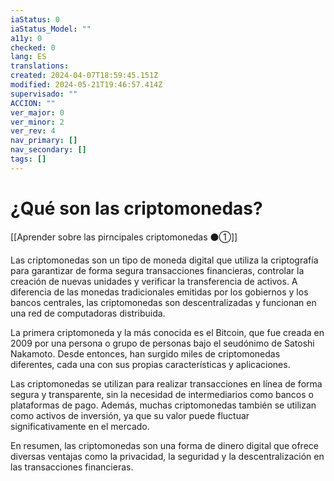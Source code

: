 ```yaml
---
iaStatus: 0
iaStatus_Model: ""
a11y: 0
checked: 0
lang: ES
translations: 
created: 2024-04-07T18:59:45.151Z
modified: 2024-05-21T19:46:57.414Z
supervisado: ""
ACCION: ""
ver_major: 0
ver_minor: 2
ver_rev: 4
nav_primary: []
nav_secondary: []
tags: []
---
```

# ¿Qué son las criptomonedas?

[[Aprender sobre las pirncipales criptomonedas ⚫①]]

Las criptomonedas son un tipo de moneda digital que utiliza la criptografía para garantizar de forma segura transacciones financieras, controlar la creación de nuevas unidades y verificar la transferencia de activos. A diferencia de las monedas tradicionales emitidas por los gobiernos y los bancos centrales, las criptomonedas son descentralizadas y funcionan en una red de computadoras distribuida.

La primera criptomoneda y la más conocida es el Bitcoin, que fue creada en 2009 por una persona o grupo de personas bajo el seudónimo de Satoshi Nakamoto. Desde entonces, han surgido miles de criptomonedas diferentes, cada una con sus propias características y aplicaciones.

Las criptomonedas se utilizan para realizar transacciones en línea de forma segura y transparente, sin la necesidad de intermediarios como bancos o plataformas de pago. Además, muchas criptomonedas también se utilizan como activos de inversión, ya que su valor puede fluctuar significativamente en el mercado.

En resumen, las criptomonedas son una forma de dinero digital que ofrece diversas ventajas como la privacidad, la seguridad y la descentralización en las transacciones financieras.
